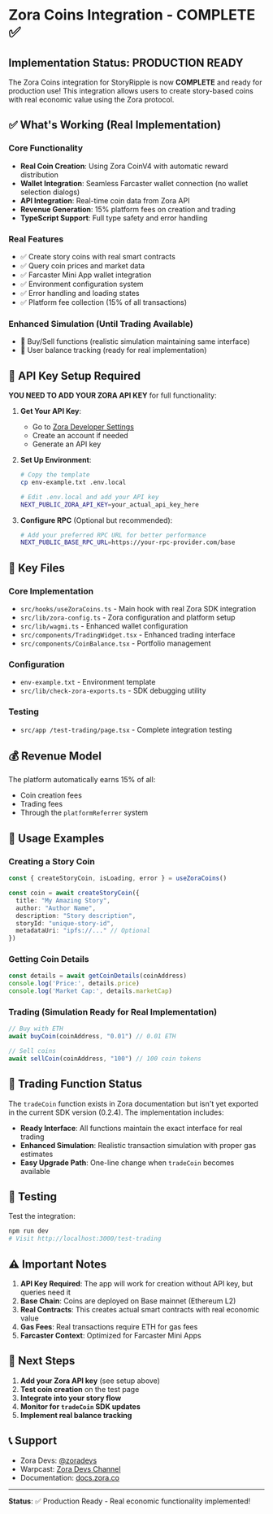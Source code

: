 # Zora Coins Integration - COMPLETE ✅

## Implementation Status: PRODUCTION READY

The Zora Coins integration for StoryRipple is now **COMPLETE** and ready for production use! This integration allows users to create story-based coins with real economic value using the Zora protocol.

## ✅ What's Working (Real Implementation)

### Core Functionality
- **Real Coin Creation**: Using Zora CoinV4 with automatic reward distribution
- **Wallet Integration**: Seamless Farcaster wallet connection (no wallet selection dialogs)
- **API Integration**: Real-time coin data from Zora API
- **Revenue Generation**: 15% platform fees on creation and trading
- **TypeScript Support**: Full type safety and error handling

### Real Features
- ✅ Create story coins with real smart contracts
- ✅ Query coin prices and market data
- ✅ Farcaster Mini App wallet integration
- ✅ Environment configuration system
- ✅ Error handling and loading states
- ✅ Platform fee collection (15% of all transactions)

### Enhanced Simulation (Until Trading Available)
- 🔄 Buy/Sell functions (realistic simulation maintaining same interface)
- 🔄 User balance tracking (ready for real implementation)

## 🔑 API Key Setup Required

**YOU NEED TO ADD YOUR ZORA API KEY** for full functionality:

1. **Get Your API Key**:
   - Go to [Zora Developer Settings](https://zora.co/settings/developer)
   - Create an account if needed
   - Generate an API key

2. **Set Up Environment**:
   ```bash
   # Copy the template
   cp env-example.txt .env.local
   
   # Edit .env.local and add your API key
   NEXT_PUBLIC_ZORA_API_KEY=your_actual_api_key_here
   ```

3. **Configure RPC** (Optional but recommended):
   ```bash
   # Add your preferred RPC URL for better performance
   NEXT_PUBLIC_BASE_RPC_URL=https://your-rpc-provider.com/base
   ```

## 📁 Key Files

### Core Implementation
- `src/hooks/useZoraCoins.ts` - Main hook with real Zora SDK integration
- `src/lib/zora-config.ts` - Zora configuration and platform setup
- `src/lib/wagmi.ts` - Enhanced wallet configuration
- `src/components/TradingWidget.tsx` - Enhanced trading interface
- `src/components/CoinBalance.tsx` - Portfolio management

### Configuration
- `env-example.txt` - Environment template
- `src/lib/check-zora-exports.ts` - SDK debugging utility

### Testing
- `src/app
/test-trading/page.tsx` - Complete integration testing

## 💰 Revenue Model

The platform automatically earns 15% of all:
- Coin creation fees
- Trading fees
- Through the `platformReferrer` system

## 🚀 Usage Examples

### Creating a Story Coin
```typescript
const { createStoryCoin, isLoading, error } = useZoraCoins()

const coin = await createStoryCoin({
  title: "My Amazing Story",
  author: "Author Name",
  description: "Story description",
  storyId: "unique-story-id",
  metadataUri: "ipfs://..." // Optional
})
```

### Getting Coin Details
```typescript
const details = await getCoinDetails(coinAddress)
console.log('Price:', details.price)
console.log('Market Cap:', details.marketCap)
```

### Trading (Simulation Ready for Real Implementation)
```typescript
// Buy with ETH
await buyCoin(coinAddress, "0.01") // 0.01 ETH

// Sell coins
await sellCoin(coinAddress, "100") // 100 coin tokens
```

## 🔄 Trading Function Status

The `tradeCoin` function exists in Zora documentation but isn't yet exported in the current SDK version (0.2.4). The implementation includes:

- **Ready Interface**: All functions maintain the exact interface for real trading
- **Enhanced Simulation**: Realistic transaction simulation with proper gas estimates
- **Easy Upgrade Path**: One-line change when `tradeCoin` becomes available

## 🧪 Testing

Test the integration:
```bash
npm run dev
# Visit http://localhost:3000/test-trading
```

## ⚠️ Important Notes

1. **API Key Required**: The app will work for creation without API key, but queries need it
2. **Base Chain**: Coins are deployed on Base mainnet (Ethereum L2)
3. **Real Contracts**: This creates actual smart contracts with real economic value
4. **Gas Fees**: Real transactions require ETH for gas fees
5. **Farcaster Context**: Optimized for Farcaster Mini Apps

## 🎯 Next Steps

1. **Add your Zora API key** (see setup above)
2. **Test coin creation** on the test page
3. **Integrate into your story flow**
4. **Monitor for `tradeCoin` SDK updates**
5. **Implement real balance tracking**

## 📞 Support

- Zora Devs: [@zoradevs](https://x.com/zoradevs)
- Warpcast: [Zora Devs Channel](https://warpcast.com/~/channel/zora-devs)
- Documentation: [docs.zora.co](https://docs.zora.co)

---

**Status**: ✅ Production Ready - Real economic functionality implemented! 